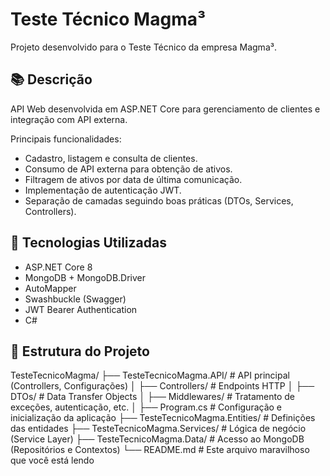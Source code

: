 # Teste Técnico Magma³

Projeto desenvolvido para o Teste Técnico da empresa Magma³.

## 📚 Descrição

API Web desenvolvida em ASP.NET Core para gerenciamento de clientes e integração com API externa.

Principais funcionalidades:
- Cadastro, listagem e consulta de clientes.
- Consumo de API externa para obtenção de ativos.
- Filtragem de ativos por data de última comunicação.
- Implementação de autenticação JWT.
- Separação de camadas seguindo boas práticas (DTOs, Services, Controllers).

## 🚀 Tecnologias Utilizadas

- ASP.NET Core 8
- MongoDB + MongoDB.Driver
- AutoMapper
- Swashbuckle (Swagger)
- JWT Bearer Authentication
- C#

## 📂 Estrutura do Projeto

TesteTecnicoMagma/
├── TesteTecnicoMagma.API/           # API principal (Controllers, Configurações)
│   ├── Controllers/                  # Endpoints HTTP
│   ├── DTOs/                         # Data Transfer Objects
│   ├── Middlewares/                  # Tratamento de exceções, autenticação, etc.
│   ├── Program.cs                    # Configuração e inicialização da aplicação
├── TesteTecnicoMagma.Entities/       # Definições das entidades
├── TesteTecnicoMagma.Services/       # Lógica de negócio (Service Layer)
├── TesteTecnicoMagma.Data/            # Acesso ao MongoDB (Repositórios e Contextos)
└── README.md                          # Este arquivo maravilhoso que você está lendo
